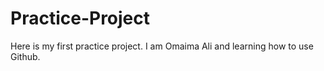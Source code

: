 # Practice-Project
Here is my first practice project.
I am Omaima Ali and learning how to use Github.
